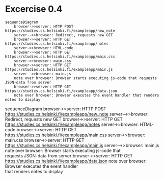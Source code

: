 # Excercise 0.4

```mermaid
sequenceDiagram
    browser->>server: HTTP POST https://studies.cs.helsinki.fi/exampleapp/new_note
    server-->>browser: Redirect, requests new GET
    browser->>server: HTTP GET https://studies.cs.helsinki.fi/exampleapp/notes
    server->>browser: HTML-code
    browser->>server: HTTP GET https://studies.cs.helsinki.fi/exampleapp/main.css
    server->>browser: main.css
    browser->>server: HTTP GET https://studies.cs.helsinki.fi/exampleapp/main.js
    server-->>browser: main.js
    note over browser: Browser starts executing js-code that requests JSON-data from server
    browser->>server: HTTP GET https://studies.cs.helsinki.fi/exampleapp/data.json
    note over browser: Browser executes the event handler that renders notes to display
```
sequenceDiagram
    browser->>server: HTTP POST https://studies.cs.helsinki.fi/exampleapp/new_note
    server-->>browser: Redirect, requests new GET
    browser->>server: HTTP GET https://studies.cs.helsinki.fi/exampleapp/notes
    server->>browser: HTML-code
    browser->>server: HTTP GET https://studies.cs.helsinki.fi/exampleapp/main.css
    server->>browser: main.css
    browser->>server: HTTP GET https://studies.cs.helsinki.fi/exampleapp/main.js
    server-->>browser: main.js
    note over browser: Browser starts executing js-code that<br>requests JSON-data from server
    browser->>server: HTTP GET https://studies.cs.helsinki.fi/exampleapp/data.json
    note over browser: Browser executes the event handler<br>that renders notes to display
